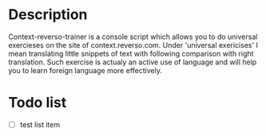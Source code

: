 # Description
Context-reverso-trainer is a console script which allows you to do universal exercieses on the site of context.reverso.com.
Under 'universal exericises' I mean translating little snippets of text with following comparison with right translation.
Such exercise is actualy an active use of language and will help you to learn foreign language more effectively.

# Todo list

* [ ] test list item 
